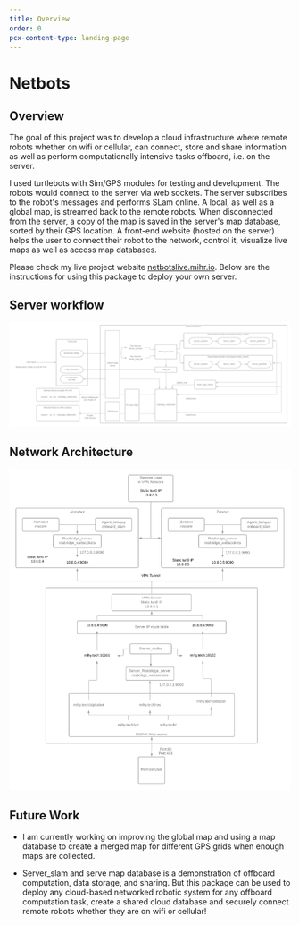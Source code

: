 ```yaml
---
title: Overview
order: 0
pcx-content-type: landing-page
---
```


# Netbots

## Overview

The goal of this project was to develop a cloud infrastructure where remote robots whether on wifi or cellular, can connect, store and share information as well as perform computationally intensive tasks offboard, i.e. on the server.

I used turtlebots with Sim/GPS modules for testing and development. The robots would connect to the server via web sockets. The server subscribes to the robot's messages and performs SLam online. A local, as well as a global map, is streamed back to the remote robots. When disconnected from the server, a copy of the map is saved in the server's map database, sorted by their GPS location. A front-end website (hosted on the server) helps the user to connect their robot to the network, control it, visualize live maps as well as access map databases.


Please check my live project website [netbotslive.mihr.io](https://netbotslive.mihr.io/). Below are the instructions for using this package to deploy your own server.

## Server workflow

![workflow](https://github.com/mihyr/Networked-Robots/raw/master/workflow.png)

## Network Architecture

![network](https://github.com/mihyr/Networked-Robots/raw/master/network.png)


<YouTube id="IPSj043Fr5I"/>

## Future Work

- I am currently working on improving the global map and using a map database to create a merged map for different GPS grids when enough maps are collected.

- Server_slam and serve map database is a demonstration of offboard computation, data storage, and sharing. But this package can be used to deploy any cloud-based networked robotic system for any offboard computation task, create a shared cloud database and securely connect remote robots whether they are on wifi or cellular!